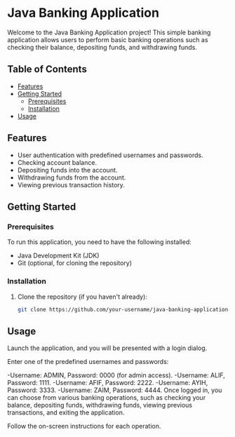 # Java Banking Application

Welcome to the Java Banking Application project! This simple banking application allows users to perform basic banking operations such as checking their balance, depositing funds, and withdrawing funds.

## Table of Contents

- [Features](#features)
- [Getting Started](#getting-started)
  - [Prerequisites](#prerequisites)
  - [Installation](#installation)
- [Usage](#usage)

## Features

- User authentication with predefined usernames and passwords.
- Checking account balance.
- Depositing funds into the account.
- Withdrawing funds from the account.
- Viewing previous transaction history.

## Getting Started

### Prerequisites

To run this application, you need to have the following installed:

- Java Development Kit (JDK)
- Git (optional, for cloning the repository)

### Installation

1. Clone the repository (if you haven't already):

   ```bash
   git clone https://github.com/your-username/java-banking-application.git


  ## Usage

  Launch the application, and you will be presented with a login dialog.

Enter one of the predefined usernames and passwords:

-Username: ADMIN, Password: 0000 (for admin access).
-Username: ALIF, Password: 1111.
-Username: AFIF, Password: 2222.
-Username: AYIH, Password: 3333.
-Username: ZAIM, Password: 4444.
Once logged in, you can choose from various banking operations, such as checking your balance, depositing funds, withdrawing funds, viewing previous transactions, and exiting the application.

Follow the on-screen instructions for each operation.
